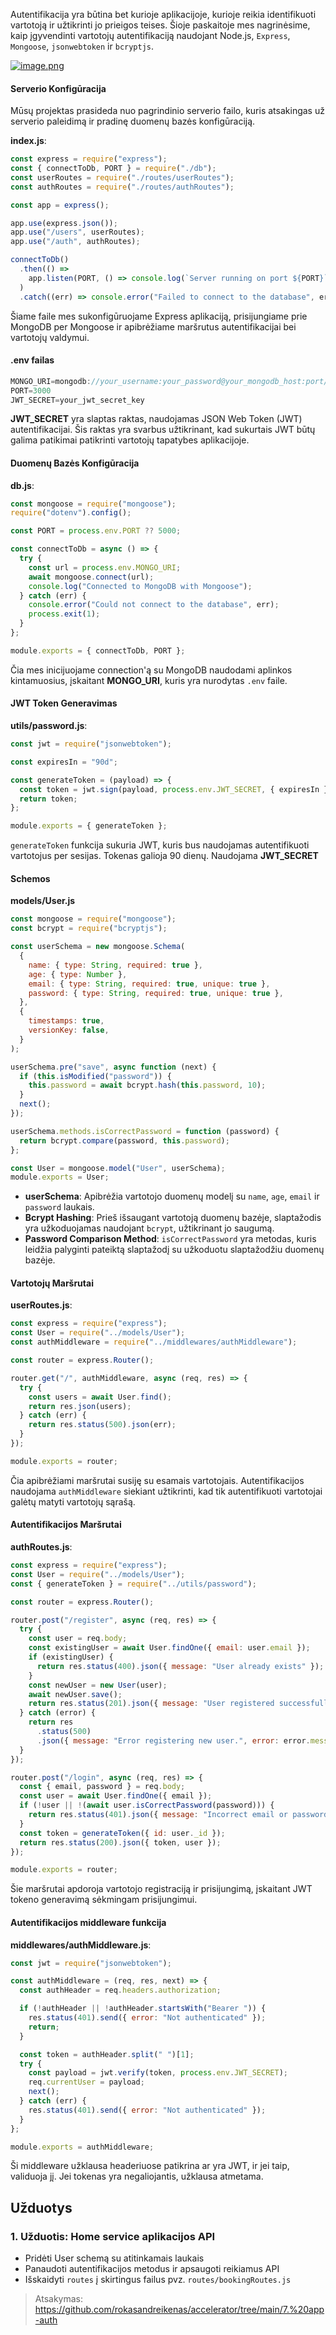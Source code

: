 Autentifikacija yra būtina bet kurioje aplikacijoje, kurioje reikia identifikuoti vartotoją ir užtikrinti jo prieigos teises. Šioje paskaitoje mes nagrinėsime, kaip įgyvendinti vartotojų autentifikaciją naudojant Node.js, `Express`, `Mongoose`, `jsonwebtoken` ir `bcryptjs`.

[![image.png](https://i.postimg.cc/1RHttjsb/image.png)](https://postimg.cc/Btjs7N8C)

#### Serverio Konfigūracija

Mūsų projektas prasideda nuo pagrindinio serverio failo, kuris atsakingas už serverio paleidimą ir pradinę duomenų bazės konfigūraciją.

**index.js**:

```js
const express = require("express");
const { connectToDb, PORT } = require("./db");
const userRoutes = require("./routes/userRoutes");
const authRoutes = require("./routes/authRoutes");

const app = express();

app.use(express.json());
app.use("/users", userRoutes);
app.use("/auth", authRoutes);

connectToDb()
  .then(() =>
    app.listen(PORT, () => console.log(`Server running on port ${PORT}`))
  )
  .catch((err) => console.error("Failed to connect to the database", err));
```

Šiame faile mes sukonfigūruojame Express aplikaciją, prisijungiame prie MongoDB per Mongoose ir apibrėžiame maršrutus autentifikacijai bei vartotojų valdymui.

#### .env failas

```js
MONGO_URI=mongodb://your_username:your_password@your_mongodb_host:port/your_database_name
PORT=3000
JWT_SECRET=your_jwt_secret_key
```

**JWT_SECRET** yra slaptas raktas, naudojamas JSON Web Token (JWT) autentifikacijai. Šis raktas yra svarbus užtikrinant, kad sukurtais JWT būtų galima patikimai patikrinti vartotojų tapatybes aplikacijoje.

#### Duomenų Bazės Konfigūracija

**db.js**:

```js
const mongoose = require("mongoose");
require("dotenv").config();

const PORT = process.env.PORT ?? 5000;

const connectToDb = async () => {
  try {
    const url = process.env.MONGO_URI;
    await mongoose.connect(url);
    console.log("Connected to MongoDB with Mongoose");
  } catch (err) {
    console.error("Could not connect to the database", err);
    process.exit(1);
  }
};

module.exports = { connectToDb, PORT };
```

Čia mes inicijuojame connection'ą su MongoDB naudodami aplinkos kintamuosius, įskaitant **MONGO_URI**, kuris yra nurodytas `.env` faile.

#### JWT Token Generavimas

**utils/password.js**:

```js
const jwt = require("jsonwebtoken");

const expiresIn = "90d";

const generateToken = (payload) => {
  const token = jwt.sign(payload, process.env.JWT_SECRET, { expiresIn });
  return token;
};

module.exports = { generateToken };
```

`generateToken` funkcija sukuria JWT, kuris bus naudojamas autentifikuoti vartotojus per sesijas. Tokenas galioja 90 dienų. Naudojama **JWT_SECRET**

#### Schemos

**models/User.js**

```js
const mongoose = require("mongoose");
const bcrypt = require("bcryptjs");

const userSchema = new mongoose.Schema(
  {
    name: { type: String, required: true },
    age: { type: Number },
    email: { type: String, required: true, unique: true },
    password: { type: String, required: true, unique: true },
  },
  {
    timestamps: true,
    versionKey: false,
  }
);

userSchema.pre("save", async function (next) {
  if (this.isModified("password")) {
    this.password = await bcrypt.hash(this.password, 10);
  }
  next();
});

userSchema.methods.isCorrectPassword = function (password) {
  return bcrypt.compare(password, this.password);
};

const User = mongoose.model("User", userSchema);
module.exports = User;
```

- **userSchema**: Apibrėžia vartotojo duomenų modelį su `name`, `age`, `email` ir `password` laukais.
- **Bcrypt Hashing**: Prieš išsaugant vartotoją duomenų bazėje, slaptažodis yra užkoduojamas naudojant `bcrypt`, užtikrinant jo saugumą.
- **Password Comparison Method**: `isCorrectPassword` yra metodas, kuris leidžia palyginti pateiktą slaptažodį su užkoduotu slaptažodžiu duomenų bazėje.

#### Vartotojų Maršrutai

**userRoutes.js**:

```js
const express = require("express");
const User = require("../models/User");
const authMiddleware = require("../middlewares/authMiddleware");

const router = express.Router();

router.get("/", authMiddleware, async (req, res) => {
  try {
    const users = await User.find();
    return res.json(users);
  } catch (err) {
    return res.status(500).json(err);
  }
});

module.exports = router;
```

Čia apibrėžiami maršrutai susiję su esamais vartotojais. Autentifikacijos naudojama `authMiddleware` siekiant užtikrinti, kad tik autentifikuoti vartotojai galėtų matyti vartotojų sąrašą.

#### Autentifikacijos Maršrutai

**authRoutes.js**:

```js
const express = require("express");
const User = require("../models/User");
const { generateToken } = require("../utils/password");

const router = express.Router();

router.post("/register", async (req, res) => {
  try {
    const user = req.body;
    const existingUser = await User.findOne({ email: user.email });
    if (existingUser) {
      return res.status(400).json({ message: "User already exists" });
    }
    const newUser = new User(user);
    await newUser.save();
    return res.status(201).json({ message: "User registered successfully" });
  } catch (error) {
    return res
      .status(500)
      .json({ message: "Error registering new user.", error: error.message });
  }
});

router.post("/login", async (req, res) => {
  const { email, password } = req.body;
  const user = await User.findOne({ email });
  if (!user || !(await user.isCorrectPassword(password))) {
    return res.status(401).json({ message: "Incorrect email or password" });
  }
  const token = generateToken({ id: user._id });
  return res.status(200).json({ token, user });
});

module.exports = router;
```

Šie maršrutai apdoroja vartotojo registraciją ir prisijungimą, įskaitant JWT tokeno generavimą sėkmingam prisijungimui.

#### Autentifikacijos middleware funkcija

**middlewares/authMiddleware.js**:

```js
const jwt = require("jsonwebtoken");

const authMiddleware = (req, res, next) => {
  const authHeader = req.headers.authorization;

  if (!authHeader || !authHeader.startsWith("Bearer ")) {
    res.status(401).send({ error: "Not authenticated" });
    return;
  }

  const token = authHeader.split(" ")[1];
  try {
    const payload = jwt.verify(token, process.env.JWT_SECRET);
    req.currentUser = payload;
    next();
  } catch (err) {
    res.status(401).send({ error: "Not authenticated" });
  }
};

module.exports = authMiddleware;
```

Ši middleware užklausa headeriuose patikrina ar yra JWT, ir jei taip, validuoja jį. Jei tokenas yra negaliojantis, užklausa atmetama.

## Užduotys

### 1. Užduotis: Home service aplikacijos API

- Pridėti User schemą su atitinkamais laukais
- Panaudoti autentifikacijos metodus ir apsaugoti reikiamus API
- Išskaidyti `routes` į skirtingus failus pvz. `routes/bookingRoutes.js`

> Atsakymas: https://github.com/rokasandreikenas/accelerator/tree/main/7.%20app-auth
